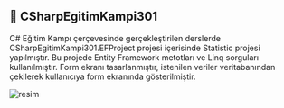 ## 🚀 CSharpEgitimKampi301
C# Eğitim Kampı çerçevesinde gerçekleştirilen derslerde CSharpEgitimKampi301.EFProject projesi içerisinde Statistic projesi yapılmıştır. Bu projede Entity Framework metotları ve Linq sorguları kullanılmıştır. Form ekranı tasarlanmıştır, istenilen veriler veritabanından çekilerek kullanıcıya form ekranında gösterilmiştir. 

![resim](https://github.com/user-attachments/assets/0092cf61-35c3-46a2-b9ff-e5c0798937b6)
